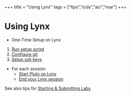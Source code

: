 +++
title = "Using Lynx"
tags = ["tips","icds","aci","roar"]
+++

# Using Lynx
- One-Time Setup on Lynx
<!-- [//]: # (1. [Create a Lynx Account](create_account/)) -->
   1. [Run setup script](initial_setup/)
   1. [Configure git](git/)
   1. [Setup ssh keys](sshkeys/)
- For each session
   - [Start Pluto on Lynx](pluto/)
   - [End your Lynx session](exiting/)

See also tips for [Starting & Submitting Labs](../labs/)
